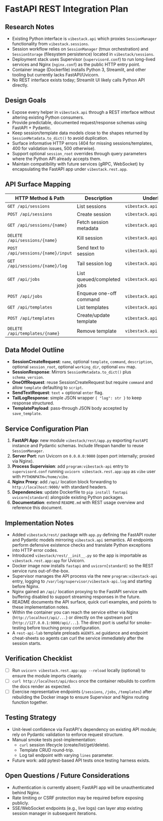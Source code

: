 # FastAPI REST Integration Plan

## Research Notes
- Existing Python interface is `vibestack.api` which proxies `SessionManager` functionality from `vibestack.sessions`.
- Session workflow relies on `SessionManager` (tmux orchestration) and `SessionStorage` (filesystem persistence) located in `vibestack/sessions`.
- Deployment stack uses Supervisor (`supervisord.conf`) to run long-lived services and Nginx (`nginx.conf`) as the public HTTP entry point.
- Container image (Dockerfile) installs Python 3, Streamlit, and other tooling but currently lacks FastAPI/Uvicorn.
- No REST interface exists today; Streamlit UI likely calls Python API directly.

## Design Goals
- Expose every helper in `vibestack.api` through a REST interface without altering existing Python consumers.
- Provide predictable, documented request/response schemas using FastAPI + Pydantic.
- Keep session/template data models close to the shapes returned by `SessionMetadata.to_dict()` to avoid duplication.
- Surface informative HTTP errors (404 for missing sessions/templates, 400 for validation issues, 500 otherwise).
- Support optional `session_root` overrides through query parameters where the Python API already accepts them.
- Maintain compatibility with future services (gRPC, WebSocket) by encapsulating the FastAPI app under `vibestack.rest.app`.

## API Surface Mapping
| HTTP Method & Path | Description | Underlying Call |
| --- | --- | --- |
| `GET /api/sessions` | List sessions | `vibestack.api.list_sessions` |
| `POST /api/sessions` | Create session | `vibestack.api.create_session` |
| `GET /api/sessions/{name}` | Fetch session metadata | `vibestack.api.get_session` |
| `DELETE /api/sessions/{name}` | Kill session | `vibestack.api.kill_session` |
| `POST /api/sessions/{name}/input` | Send text to session | `vibestack.api.send_text` |
| `GET /api/sessions/{name}/log` | Tail session log | `vibestack.api.tail_log` |
| `GET /api/jobs` | List queued/completed jobs | `vibestack.api.list_jobs` |
| `POST /api/jobs` | Enqueue one-off command | `vibestack.api.enqueue_one_off` |
| `GET /api/templates` | List templates | `vibestack.api.list_templates` |
| `POST /api/templates` | Create/update template | `vibestack.api.save_template` |
| `DELETE /api/templates/{name}` | Remove template | `vibestack.api.delete_template` |

## Data Model Outline
- **SessionCreateRequest**: `name`, optional `template`, `command`, `description`, optional `session_root`, optional `working_dir`, optional `env` map.
- **SessionResponse**: Mirrors `SessionMetadata.to_dict()` plus `schema_version`.
- **OneOffRequest**: reuse SessionCreateRequest but require `command` and allow `template` defaulting to `script`.
- **SendTextRequest**: `text` + optional `enter` flag.
- **TailLogResponse**: simple JSON wrapper `{ "log": str }` to keep response structured.
- **TemplatePayload**: pass-through JSON body accepted by `save_template`.

## Service Configuration Plan
1. **FastAPI App**: new module `vibestack/rest/app.py` exporting `FastAPI` instance and Pydantic schemas. Include lifespan handler to reuse `SessionManager`.
2. **Server Port**: run Uvicorn on `0.0.0.0:9000` (open port internally; proxied via Nginx).
3. **Process Supervision**: add `program:vibestack-api` entry to `supervisord.conf` running `uvicorn vibestack.rest.app:app` as `vibe` user with `PYTHONPATH=/home/vibe`.
4. **Nginx Proxy**: add `/api/` location block forwarding to `http://localhost:9000/` with standard headers.
5. **Dependencies**: update Dockerfile to `pip install fastapi uvicorn[standard]` alongside existing Python packages.
6. **Documentation**: extend `README.md` with REST usage overview and reference this document.

## Implementation Notes
- Added `vibestack/rest/` package with `app.py` defining the FastAPI router and Pydantic models mirroring `vibestack.api` semantics. All endpoints perform defensive existence checks and translate Python exceptions into HTTP error codes.
- Introduced `vibestack/rest/__init__.py` so the app is importable as `vibestack.rest.app:app` for Uvicorn.
- Docker image now installs `fastapi` and `uvicorn[standard]` so the REST service runs out-of-the-box.
- Supervisor manages the API process via the new `program:vibestack-api` entry, logging to `/var/log/supervisor/vibestack-api.log` and starting before Nginx.
- Nginx gained an `/api/` location proxying to the FastAPI service with buffering disabled to support streaming responses in the future.
- README documents the API surface, quick curl examples, and points to these implementation notes.
- Within the container you can reach the service either via Nginx (`http://localhost/api/...`) or directly on the upstream port (`http://127.0.0.1:9000/api/...`). The direct port is useful for smoke-testing before touching proxy configuration.
- A `rest-api-lab` template preloads `AGENTS.md` guidance and endpoint cheat-sheets so agents can curl the service immediately after the session starts.

## Verification Checklist
- [ ] Run `uvicorn vibestack.rest.app:app --reload` locally (optional) to ensure the module imports cleanly.
- [ ] `curl http://localhost/api/docs` once the container rebuilds to confirm the docs render as expected.
- [ ] Exercise representative endpoints (`/sessions`, `/jobs`, `/templates`) after rebuilding the Docker image to ensure Supervisor and Nginx routing function together.

## Testing Strategy
- Unit-level confidence via FastAPI's dependency on existing API module; rely on Pydantic validation to enforce request structure.
- Manual smoke tests post-implementation:
  - `curl` session lifecycle (create/list/get/delete).
  - Template CRUD round-trip.
  - Log tail endpoint with varying `lines` parameter.
- Future work: add pytest-based API tests once testing harness exists.

## Open Questions / Future Considerations
- Authentication is currently absent; FastAPI app will be unauthenticated behind Nginx.
- Rate limiting or CSRF protection may be required before exposing publicly.
- SSE/WebSocket endpoints (e.g., live logs) can layer atop existing session manager in subsequent iterations.
